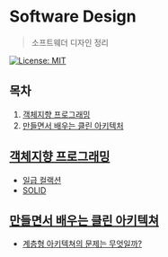 # Software Design

> 소프트웨더 디자인 정리

[![License: MIT](https://img.shields.io/badge/License-MIT-yellow.svg)](https://opensource.org/licenses/MIT)

## 목차

1. [객체지향 프로그래밍](#객체지향-프로그래밍)
1. [만들면서 배우는 클린 아키텍처](#만들면서-배우는-클린-아키텍쳐)

## [객체지향 프로그래밍](./01_ObjectOrientedPrograming)

- [일급 컬랙션](./01_ObjectOrientedPrograming/01_FirstClassCollection.md)
- [SOLID](./01_ObjectOrientedPrograming/02_SOLID.md)

## [만들면서 배우는 클린 아키텍쳐](./02_GetYourHandsDirtyOnCleanArchitecture)

- [계층형 아키텍쳐의 문제는 무엇일까?](./02_GetYourHandsDirtyOnCleanArchitecture/01_WrongWithLayers.md)

